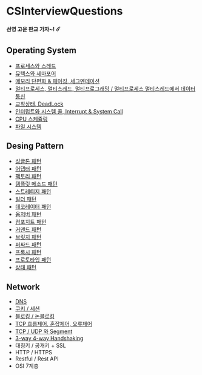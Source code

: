 
# CSInterviewQuestions
#### 선영 고운 판교 가자~! ☄️


## Operating System
* [프로세스와 스레드](https://github.com/seonyoung169/CSInterviewQuestions/issues/1)
* [뮤텍스와 세마포어](https://github.com/seonyoung169/CSInterviewQuestions/issues/2)
* [메모리 단편화 & 페이징, 세그멘테이션](https://github.com/seonyoung169/CSInterviewQuestions/issues/3)
* [멀티프로세스, 멀티스레드, 멀티프로그래밍 / 멀티프로세스 멀티스레드에서 데이터 통신](https://github.com/seonyoung169/CSInterviewQuestions/issues/4)
* [교착상태, DeadLock](https://github.com/seonyoung169/CSInterviewQuestions/issues/5)
* [인터럽트와 시스템 콜, Interrupt & System Call](https://github.com/seonyoung169/CSInterviewQuestions/issues/6)
* [CPU 스케쥴링](https://github.com/seonyoung169/CSInterviewQuestions/issues/7)
* [파일 시스템](https://github.com/seonyoung169/CSInterviewQuestions/issues/8)


## Desing Pattern
* [싱글톤 패턴](https://github.com/seonyoung169/CSInterviewQuestions/issues/9)
* [어댑터 패턴](https://github.com/seonyoung169/CSInterviewQuestions/issues/10)
* [팩토리 패턴](https://github.com/seonyoung169/CSInterviewQuestions/issues/11)
* [템플릿 메소드 패턴](https://github.com/seonyoung169/CSInterviewQuestions/issues/12)
* [스트레티지 패턴](https://github.com/seonyoung169/CSInterviewQuestions/issues/13)
* [빌더 패턴](https://github.com/seonyoung169/CSInterviewQuestions/issues/14)
* [데코레이터 패턴](https://github.com/seonyoung169/CSInterviewQuestions/issues/15)
* [옵저버 패턴](https://github.com/seonyoung169/CSInterviewQuestions/issues/16)
* [컴포지트 패턴](https://github.com/seonyoung169/CSInterviewQuestions/issues/17)
* [커맨드 패턴](https://github.com/seonyoung169/CSInterviewQuestions/issues/18)
* [브릿지 패턴](https://github.com/seonyoung169/CSInterviewQuestions/issues/19)
* [퍼싸드 패턴](https://github.com/seonyoung169/CSInterviewQuestions/issues/20)
* [프록시 패턴](https://github.com/seonyoung169/CSInterviewQuestions/issues/21)
* [프로토타입 패턴](https://github.com/seonyoung169/CSInterviewQuestions/issues/22)
* [상태 패턴](https://github.com/seonyoung169/CSInterviewQuestions/issues/23)


## Network
* [DNS](https://github.com/seonyoung169/CSInterviewQuestions/issues/24)
* [쿠키 / 세션](https://github.com/seonyoung169/CSInterviewQuestions/issues/25)
* [블로킹 / 논블로킹](https://github.com/seonyoung169/CSInterviewQuestions/issues/26)
* [TCP 흐름제어, 혼잡제어, 오류제어](https://github.com/seonyoung169/CS-Tech-Interview/issues/27)
* [TCP / UDP 와 Segment](https://github.com/seonyoung169/CS-Tech-Interview/issues/28)
* [3-way 4-way Handshaking](https://github.com/seonyoung169/CSInterviewQuestions/issues/29)
* 대칭키 / 공개키 + SSL
* HTTP / HTTPS
* Restful / Rest API
* OSI 7계층
